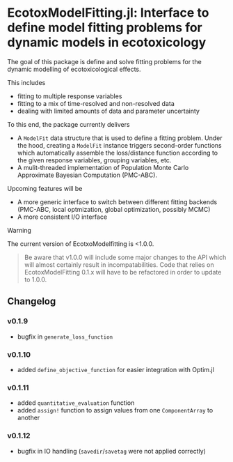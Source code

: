 # EcotoxModelFitting.jl: Interface to define model fitting problems for dynamic models in ecotoxicology 

The goal of this package is define and solve fitting problems for the dynamic modelling of ecotoxicological effects. 

This includes

- fitting to multiple response variables
- fitting to a mix of time-resolved and non-resolved data
- dealing with limited amounts of data and parameter uncertainty

To this end, the package currently delivers 

- A `ModelFit` data structure that is used to define a fitting problem. Under the hood, creating a `ModelFit` instance triggers second-order functions which automatically assemble the loss/distance function according to the given response variables, grouping variables, etc. 
- A mulit-threaded implementation of Population Monte Carlo Approximate Bayesian Computation (PMC-ABC).

Upcoming features will be 

- A more generic interface to switch between different fitting backends (PMC-ABC, local optmization, global optimization, possibly MCMC)
- A more consistent I/O interface

>[!WARNING]
The current version of EcotxoModelfitting is <1.0.0.
>Be aware that v1.0.0 will include some major changes to the API which will almost certainly result in incompatabilities.
>Code that relies on EcotoxModelFitting 0.1.x will have to be refactored in order to update to 1.0.0.

## Changelog

### v0.1.9

- bugfix in `generate_loss_function`

### v0.1.10

- added `define_objective_function` for easier integration with Optim.jl

### v0.1.11

- added `quantitative_evaluation` function
- added `assign!` function to assign values from one `ComponentArray` to another

### v0.1.12

- bugfix in IO handling (`savedir`/`savetag` were not applied correctly)